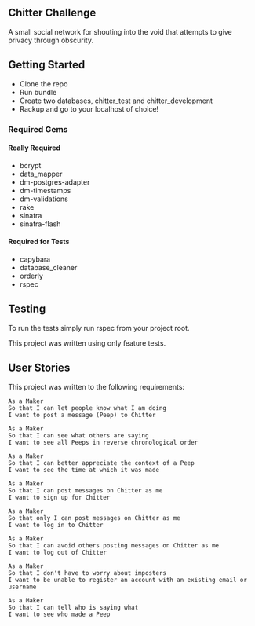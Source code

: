 ## Chitter Challenge

A small social network for shouting into the void that attempts to give privacy through obscurity.

## Getting Started

- Clone the repo
- Run bundle
- Create two databases, chitter_test and chitter_development
- Rackup and go to your localhost of choice!

### Required Gems

#### Really Required

- bcrypt
- data_mapper
- dm-postgres-adapter
- dm-timestamps
- dm-validations
- rake
- sinatra
- sinatra-flash

#### Required for Tests

- capybara
- database_cleaner
- orderly
- rspec

## Testing

To run the tests simply run rspec from your project root.

This project was written using only feature tests.

## User Stories

This project was written to the following requirements:

```
As a Maker
So that I can let people know what I am doing  
I want to post a message (Peep) to Chitter

As a Maker
So that I can see what others are saying  
I want to see all Peeps in reverse chronological order

As a Maker
So that I can better appreciate the context of a Peep
I want to see the time at which it was made

As a Maker
So that I can post messages on Chitter as me
I want to sign up for Chitter

As a Maker
So that only I can post messages on Chitter as me
I want to log in to Chitter

As a Maker
So that I can avoid others posting messages on Chitter as me
I want to log out of Chitter

As a Maker
So that I don't have to worry about imposters
I want to be unable to register an account with an existing email or username

As a Maker
So that I can tell who is saying what
I want to see who made a Peep
```
